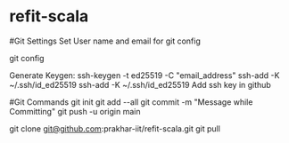 # refit-scala

#Git Settings
Set User name and email for git config

git config 

Generate Keygen: ssh-keygen -t ed25519 -C "email_address"
ssh-add -K ~/.ssh/id_ed25519
ssh-add -K ~/.ssh/id_ed25519
Add ssh key in github

#Git Commands
git init
git add --all
git commit -m "Message while Committing"
git push -u origin main

git clone git@github.com:prakhar-iit/refit-scala.git
git pull

